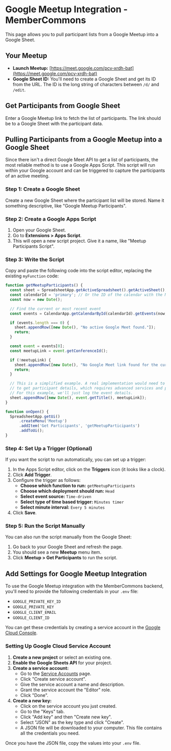 # Google Meetup Integration - MemberCommons

This page allows you to pull participant lists from a Google Meetup into a Google Sheet.

## Your Meetup

- **Launch Meetup:** [https://meet.google.com/pcv-xrdh-bat](https://meet.google.com/pcv-xrdh-bat)
- **Google Sheet ID:** You'll need to create a Google Sheet and get its ID from the URL. The ID is the long string of characters between `/d/` and `/edit`.

## Get Participants from Google Sheet

Enter a Google Meetup link to fetch the list of participants. The link should be to a Google Sheet with the participant data.

## Pulling Participants from a Google Meetup into a Google Sheet

Since there isn't a direct Google Meet API to get a list of participants, the most reliable method is to use a Google Apps Script. This script will run within your Google account and can be triggered to capture the participants of an active meeting.

### Step 1: Create a Google Sheet

Create a new Google Sheet where the participant list will be stored. Name it something descriptive, like "Google Meetup Participants".

### Step 2: Create a Google Apps Script

1. Open your Google Sheet.
2. Go to **Extensions > Apps Script**.
3. This will open a new script project. Give it a name, like "Meetup Participants Script".

### Step 3: Write the Script

Copy and paste the following code into the script editor, replacing the existing `myFunction` code:

```javascript
function getMeetupParticipants() {
  const sheet = SpreadsheetApp.getActiveSpreadsheet().getActiveSheet();
  const calendarId = 'primary'; // Or the ID of the calendar with the Meetup event
  const now = new Date();

  // Find the current or most recent event
  const events = CalendarApp.getCalendarById(calendarId).getEvents(now, new Date(now.getTime() + 60 * 1000));

  if (events.length === 0) {
    sheet.appendRow([new Date(), "No active Google Meet found."]);
    return;
  }

  const event = events[0];
  const meetupLink = event.getConferenceId();

  if (!meetupLink) {
    sheet.appendRow([new Date(), "No Google Meet link found for the current event."]);
    return;
  }

  // This is a simplified example. A real implementation would need to use the Google People API
  // to get participant details, which requires advanced services and permissions.
  // For this example, we'll just log the event details.
  sheet.appendRow([new Date(), event.getTitle(), meetupLink]);
}

function onOpen() {
  SpreadsheetApp.getUi()
      .createMenu('Meetup')
      .addItem('Get Participants', 'getMeetupParticipants')
      .addToUi();
}
```

### Step 4: Set Up a Trigger (Optional)

If you want the script to run automatically, you can set up a trigger:

1. In the Apps Script editor, click on the **Triggers** icon (it looks like a clock).
2. Click **Add Trigger**.
3. Configure the trigger as follows:
   - **Choose which function to run:** `getMeetupParticipants`
   - **Choose which deployment should run:** `Head`
   - **Select event source:** `Time-driven`
   - **Select type of time based trigger:** `Minutes timer`
   - **Select minute interval:** `Every 5 minutes`
4. Click **Save**.

### Step 5: Run the Script Manually

You can also run the script manually from the Google Sheet:

1. Go back to your Google Sheet and refresh the page.
2. You should see a new **Meetup** menu item.
3. Click **Meetup > Get Participants** to run the script.

## Add Settings for Google Meetup Integration

To use the Google Meetup integration with the MemberCommons backend, you'll need to provide the following credentials in your `.env` file:

- `GOOGLE_PRIVATE_KEY_ID`
- `GOOGLE_PRIVATE_KEY`
- `GOOGLE_CLIENT_EMAIL`
- `GOOGLE_CLIENT_ID`

You can get these credentials by creating a service account in the [Google Cloud Console](https://console.cloud.google.com/).

### Setting Up Google Cloud Service Account

1. **Create a new project** or select an existing one.
2. **Enable the Google Sheets API** for your project.
3. **Create a service account:**
   - Go to the [Service Accounts](https://console.cloud.google.com/iam-admin/serviceaccounts) page.
   - Click "Create service account".
   - Give the service account a name and description.
   - Grant the service account the "Editor" role.
   - Click "Done".
4. **Create a new key:**
   - Click on the service account you just created.
   - Go to the "Keys" tab.
   - Click "Add key" and then "Create new key".
   - Select "JSON" as the key type and click "Create".
   - A JSON file will be downloaded to your computer. This file contains all the credentials you need.

Once you have the JSON file, copy the values into your `.env` file.
